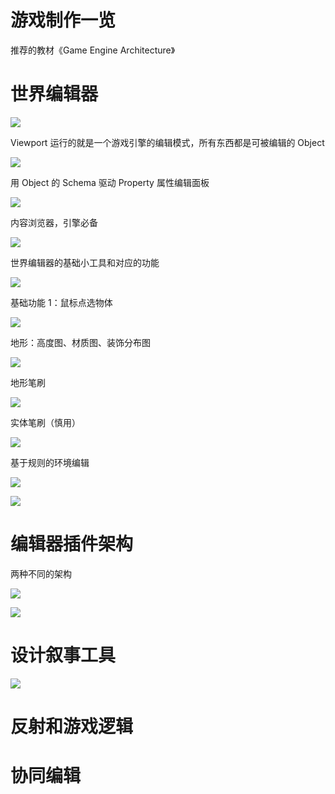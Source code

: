 # 游戏制作一览

推荐的教材《Game Engine Architecture》

# 世界编辑器

![](attachments/Pasted%20image%2020220820013132.png)

Viewport 运行的就是一个游戏引擎的编辑模式，所有东西都是可被编辑的 Object

![](attachments/Pasted%20image%2020220820013701.png)

用 Object 的 Schema 驱动 Property 属性编辑面板

![](attachments/Pasted%20image%2020220820014143.png)

内容浏览器，引擎必备

![](attachments/Pasted%20image%2020220820014223.png)

世界编辑器的基础小工具和对应的功能

![](attachments/Pasted%20image%2020220820014704.png)

基础功能 1：鼠标点选物体

![](attachments/Pasted%20image%2020220820014926.png)

地形：高度图、材质图、装饰分布图

![](attachments/Pasted%20image%2020220820015958.png)

地形笔刷

![](attachments/Pasted%20image%2020220820020040.png)

实体笔刷（慎用）

![](attachments/Pasted%20image%2020220820020100.png)

基于规则的环境编辑

![](attachments/Pasted%20image%2020220820020128.png)

![](attachments/Pasted%20image%2020220820020512.png)

# 编辑器插件架构

两种不同的架构

![](attachments/Pasted%20image%2020220823182629.png)

![](attachments/Pasted%20image%2020220823183023.png)

# 设计叙事工具

![](attachments/Pasted%20image%2020220823183539.png)

# 反射和游戏逻辑

# 协同编辑

